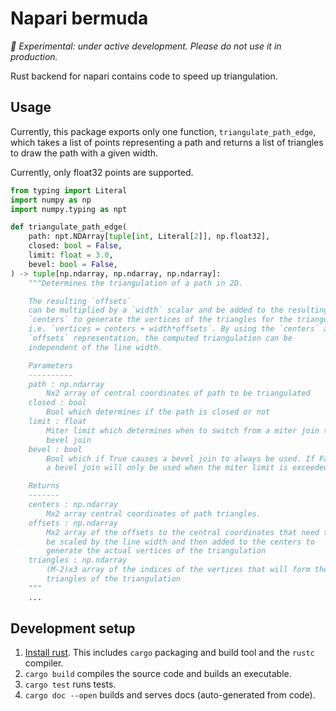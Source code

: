 # Napari bermuda

*📌 Experimental: under active development. Please do not use it in production.*

Rust backend for napari contains code to speed up triangulation.

## Usage

Currently, this package exports only one function, `triangulate_path_edge`, which 
takes a list of points representing a path and returns a list of triangles
to draw the path with a given width.

Currently, only float32 points are supported.

```python
from typing import Literal
import numpy as np
import numpy.typing as npt

def triangulate_path_edge(
    path: npt.NDArray[tuple[int, Literal[2]], np.float32],
    closed: bool = False,
    limit: float = 3.0,
    bevel: bool = False,
) -> tuple[np.ndarray, np.ndarray, np.ndarray]:
    """Determines the triangulation of a path in 2D.

    The resulting `offsets`
    can be multiplied by a `width` scalar and be added to the resulting
    `centers` to generate the vertices of the triangles for the triangulation,
    i.e. `vertices = centers + width*offsets`. By using the `centers` and
    `offsets` representation, the computed triangulation can be
    independent of the line width.

    Parameters
    ----------
    path : np.ndarray
        Nx2 array of central coordinates of path to be triangulated
    closed : bool
        Bool which determines if the path is closed or not
    limit : float
        Miter limit which determines when to switch from a miter join to a
        bevel join
    bevel : bool
        Bool which if True causes a bevel join to always be used. If False
        a bevel join will only be used when the miter limit is exceeded

    Returns
    -------
    centers : np.ndarray
        Mx2 array central coordinates of path triangles.
    offsets : np.ndarray
        Mx2 array of the offsets to the central coordinates that need to
        be scaled by the line width and then added to the centers to
        generate the actual vertices of the triangulation
    triangles : np.ndarray
        (M-2)x3 array of the indices of the vertices that will form the
        triangles of the triangulation
    """
    ...
```


## Development setup

1. [Install rust](https://www.rust-lang.org/tools/install).
   This includes `cargo` packaging and build tool and the `rustc` compiler.
2. `cargo build` compiles the source code and builds an executable.
3. `cargo test` runs tests.
4. `cargo doc --open` builds and serves docs (auto-generated from code).
